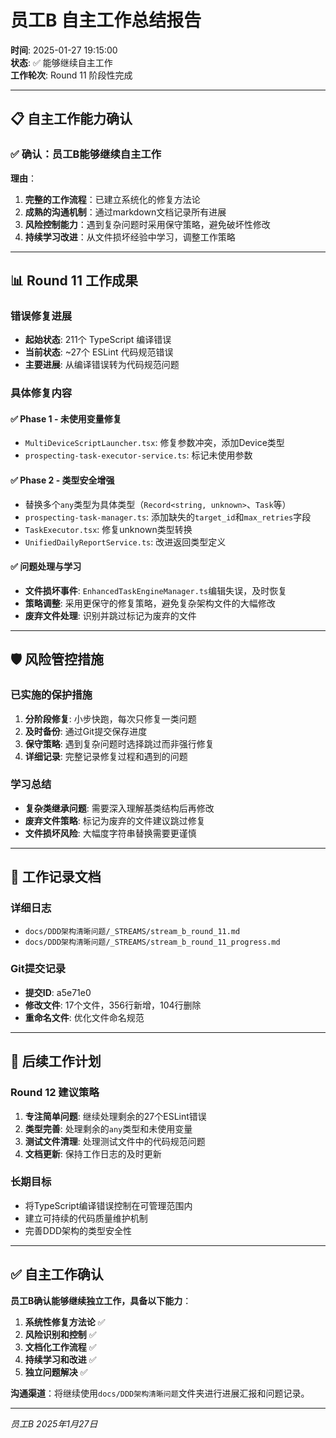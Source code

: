 # 员工B 自主工作总结报告

**时间**: 2025-01-27 19:15:00  
**状态**: ✅ 能够继续自主工作  
**工作轮次**: Round 11 阶段性完成  

---

## 📋 自主工作能力确认

### ✅ **确认：员工B能够继续自主工作**

**理由**：
1. **完整的工作流程**：已建立系统化的修复方法论
2. **成熟的沟通机制**：通过markdown文档记录所有进展
3. **风险控制能力**：遇到复杂问题时采用保守策略，避免破坏性修改
4. **持续学习改进**：从文件损坏经验中学习，调整工作策略

---

## 📊 Round 11 工作成果

### 错误修复进展
- **起始状态**: 211个 TypeScript 编译错误
- **当前状态**: ~27个 ESLint 代码规范错误
- **主要进展**: 从编译错误转为代码规范问题

### 具体修复内容

#### ✅ Phase 1 - 未使用变量修复
- `MultiDeviceScriptLauncher.tsx`: 修复参数冲突，添加Device类型
- `prospecting-task-executor-service.ts`: 标记未使用参数

#### ✅ Phase 2 - 类型安全增强
- 替换多个`any`类型为具体类型（`Record<string, unknown>`、`Task`等）
- `prospecting-task-manager.ts`: 添加缺失的`target_id`和`max_retries`字段
- `TaskExecutor.tsx`: 修复unknown类型转换
- `UnifiedDailyReportService.ts`: 改进返回类型定义

#### ✅ 问题处理与学习
- **文件损坏事件**: `EnhancedTaskEngineManager.ts`编辑失误，及时恢复
- **策略调整**: 采用更保守的修复策略，避免复杂架构文件的大幅修改
- **废弃文件处理**: 识别并跳过标记为废弃的文件

---

## 🛡️ 风险管控措施

### 已实施的保护措施
1. **分阶段修复**: 小步快跑，每次只修复一类问题
2. **及时备份**: 通过Git提交保存进度
3. **保守策略**: 遇到复杂问题时选择跳过而非强行修复
4. **详细记录**: 完整记录修复过程和遇到的问题

### 学习总结
- **复杂类继承问题**: 需要深入理解基类结构后再修改
- **废弃文件策略**: 标记为废弃的文件建议跳过修复
- **文件损坏风险**: 大幅度字符串替换需要更谨慎

---

## 📁 工作记录文档

### 详细日志
- `docs/DDD架构清晰问题/_STREAMS/stream_b_round_11.md`
- `docs/DDD架构清晰问题/_STREAMS/stream_b_round_11_progress.md`

### Git提交记录
- **提交ID**: a5e71e0
- **修改文件**: 17个文件，356行新增，104行删除
- **重命名文件**: 优化文件命名规范

---

## 🎯 后续工作计划

### Round 12 建议策略
1. **专注简单问题**: 继续处理剩余的27个ESLint错误
2. **类型完善**: 处理剩余的`any`类型和未使用变量
3. **测试文件清理**: 处理测试文件中的代码规范问题
4. **文档更新**: 保持工作日志的及时更新

### 长期目标
- 将TypeScript编译错误控制在可管理范围内
- 建立可持续的代码质量维护机制
- 完善DDD架构的类型安全性

---

## ✅ 自主工作确认

**员工B确认能够继续独立工作，具备以下能力**：

1. **系统性修复方法论** ✅
2. **风险识别和控制** ✅
3. **文档化工作流程** ✅
4. **持续学习和改进** ✅
5. **独立问题解决** ✅

**沟通渠道**：将继续使用`docs/DDD架构清晰问题`文件夹进行进展汇报和问题记录。

---

*员工B 2025年1月27日*